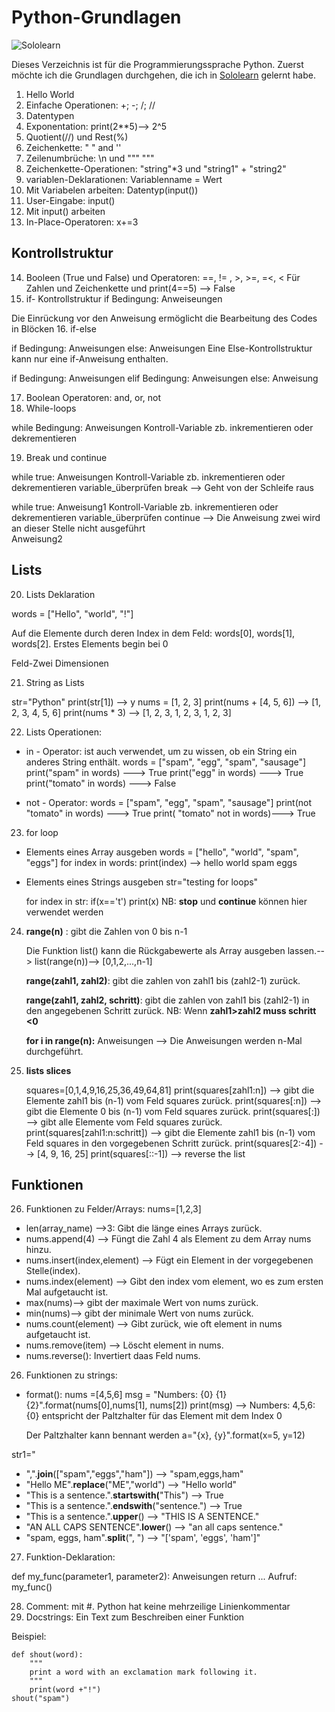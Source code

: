 # Python-Grundlagen

![Sololearn](https://www.google.com/imgres?imgurl=https%3A%2F%2Ficonape.com%2Fwp-content%2Fpng_logo_vector%2Fsololearn-logo.png&imgrefurl=https%3A%2F%2Ficonape.com%2Fsololearn-logo-logo-icon-svg-png.html&tbnid=Nllni-XPSCn9NM&vet=12ahUKEwjMm4ikoKf1AhVF-4UKHejZBFAQMygQegUIARDLAQ..i&docid=vCW52Xsn0aWufM&w=600&h=600&itg=1&q=Sololearn&ved=2ahUKEwjMm4ikoKf1AhVF-4UKHejZBFAQMygQegUIARDLAQ)

Dieses Verzeichnis ist für die Programmierungssprache Python. Zuerst möchte ich die Grundlagen durchgehen, die ich in [Sololearn](https://www.sololearn.com/learning/1157) gelernt habe.

1. Hello World
2. Einfache Operationen:            +; -; /; //
3. Datentypen
4. Exponentation:                   print(2**5)--> 2^5
5. Quotient(//) und Rest(%)
6. Zeichenkette:                    " " and ''
7. Zeilenumbrüche:                  \n und """ """
8. Zeichenkette-Operationen:        "string"*3 und "string1" + "string2"
9. variablen-Deklarationen:         Variablenname = Wert
10. Mit Variabelen arbeiten:        Datentyp(input())
11. User-Eingabe:                   input()
12. Mit input() arbeiten
13. In-Place-Operatoren:            x+=3

## Kontrollstruktur

14. Booleen (True und False) und Operatoren:         ==, != , >, >=, =<, < Für Zahlen und Zeichenkette und print(4==5) --> False
15. if- Kontrollstruktur
   if Bedingung:
      Anweiseungen

Die Einrückung vor den Anweisung ermöglicht die Bearbeitung des Codes in Blöcken
16. if-else

if Bedingung: 
    Anweisungen 
else:
    Anweisungen 
Eine Else-Kontrollstruktur kann nur eine if-Anweisung enthalten.

if Bedingung: 
    Anweisungen 
elif Bedingung:
    Anweisungen
else:
    Anweisung

17. Boolean Operatoren:                              and, or, not 
18. While-loops

while Bedingung: 
    Anweisungen
    Kontroll-Variable zb. inkrementieren oder dekrementieren

19. Break und continue

while true: 
    Anweisungen
    Kontroll-Variable zb. inkrementieren oder dekrementieren
    variable_überprüfen
    break --> Geht von der Schleife raus

 while true: 
    Anweisung1
    Kontroll-Variable zb. inkrementieren oder dekrementieren
    variable_überprüfen
    continue    --> Die Anweisung zwei wird an dieser Stelle nicht ausgeführt  
    Anweisung2

## Lists
20. Lists Deklaration

words = ["Hello", "world", "!"]  

Auf die Elemente durch deren Index in dem Feld: words[0], words[1], words[2]. Erstes Elements begin bei 0

Feld-Zwei Dimensionen 

21. String as Lists

str="Python"
print(str[1]) --> y
nums = [1, 2, 3]
print(nums + [4, 5, 6])  --> [1, 2, 3, 4, 5, 6]
print(nums * 3) --> [1, 2, 3, 1, 2, 3, 1, 2, 3]

22. Lists Operationen:

+ in - Operator: ist auch verwendet, um zu wissen, ob ein String ein anderes String enthält.
    words = ["spam", "egg", "spam", "sausage"]
    print("spam" in words) ---> True
    print("egg" in words) ---> True 
    print("tomato" in words) ---> False 

+ not - Operator: 
    words = ["spam", "egg", "spam", "sausage"]
    print(not "tomato" in words) ---> True
    print( "tomato" not in words)---> True

23. for loop

+ Elements eines Array ausgeben
    words = ["hello", "world", "spam", "eggs"]
    for index in words: 
        print(index)
        --> hello
            world
            spam
            eggs

+ Elements eines Strings ausgeben
    str="testing for loops"
    
    for index in str:
        if(x=='t')
            print(x)
    NB: **stop** und **continue** können hier verwendet werden

24. **range(n)** : gibt die Zahlen von 0 bis n-1

    Die Funktion list() kann die Rückgabewerte als Array ausgeben lassen.--> list(range(n))--> [0,1,2,...,n-1]

    **range(zahl1, zahl2)**: gibt die zahlen von zahl1 bis (zahl2-1) zurück.

    **range(zahl1, zahl2, schritt)**: gibt die zahlen von zahl1 bis (zahl2-1) in den angegebenen Schritt zurück.
    NB: Wenn **zahl1>zahl2 muss schritt <0** 

    **for i in range(n):**
        Anweisungen
    --> Die Anweisungen werden n-Mal durchgeführt.

25. **lists slices**

    squares=[0,1,4,9,16,25,36,49,64,81]
    print(squares[zahl1:n]) --> gibt die Elemente zahl1 bis (n-1) vom Feld squares zurück.
    print(squares[:n]) --> gibt die Elemente 0 bis (n-1) vom Feld squares zurück. 
    print(squares[:]) --> gibt alle Elemente vom Feld squares zurück.
    print(squares[zahl1:n:schritt]) --> gibt die Elemente zahl1 bis (n-1) vom Feld squares in den vorgegebenen Schritt zurück.
    print(squares[2:-4]) --> [4, 9, 16, 25]
    print(squares[::-1]) --> reverse the list

## Funktionen

26. Funktionen zu Felder/Arrays: 
nums=[1,2,3]
+ len(array_name) -->3:  Gibt die länge eines Arrays zurück.
+ nums.append(4) --> Füngt die Zahl 4 als Element zu dem Array nums hinzu.
+ nums.insert(index,element) --> Fügt ein Element in der vorgegebenen Stelle(index).
+ nums.index(element) --> Gibt den index vom element, wo es zum ersten Mal aufgetaucht ist.
+ max(nums)--> gibt der maximale Wert von nums zurück.
+ min(nums)--> gibt der minimale Wert von nums zurück.
+ nums.count(element) --> Gibt zurück, wie oft element in nums aufgetaucht ist.
+ nums.remove(item) --> Löscht element in nums.
+ nums.reverse(): Invertiert daas Feld nums.

26. Funktionen zu strings:

+ format(): 
    nums =[4,5,6]
    msg = "Numbers: {0} {1} {2}".format(nums[0],nums[1], nums[2])
    print(msg) --> Numbers: 4,5,6: {0} entspricht der Paltzhalter für das Element mit dem Index 0

    Der Paltzhalter kann bennant werden
    a="{x}, {y}".format(x=5, y=12)

str1="

+ ",".**join**(["spam","eggs","ham"]) --> "spam,eggs,ham"
+ "Hello ME".**replace**("ME","world") --> "Hello world"
+ "This is a sentence.".**startswith(**"This") --> True
+ "This is a sentence.".**endswith**("sentence.") --> True
+ "This is a sentence.".**upper**() --> "THIS IS A SENTENCE."
+ "AN ALL CAPS SENTENCE".**lower**() --> "an all caps sentence."
+ "spam, eggs, ham".**split**(", ") --> "['spam', 'eggs', 'ham']"

27. Funktion-Deklaration: 

def my_func(parameter1, parameter2): 
    Anweisungen
    return ...
Aufruf: my_func()

28. Comment: mit #. Python hat keine mehrzeilige Linienkommentar
29. Docstrings: Ein Text zum Beschreiben einer Funktion

Beispiel: 

    def shout(word):
        """
        print a word with an exclamation mark following it.
        """
        print(word +"!")
    shout("spam")
